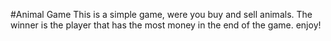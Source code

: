 #Animal Game
This is a simple game, were you buy and sell animals. The winner is the player that has the most money in the end of the game.
enjoy! 
